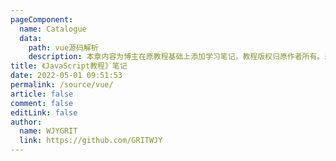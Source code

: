 ```yaml
---
pageComponent:
  name: Catalogue
  data:
    path: vue源码解析
    description: 本章内容为博主在原教程基础上添加学习笔记，教程版权归原作者所有。来源：<a href='https://wangdoc.com/javascript/' target='_blank'>JavaScript教程</a>
title: 《JavaScript教程》笔记
date: 2022-05-01 09:51:53
permalink: /source/vue/
article: false
comment: false
editLink: false
author:
  name: WJYGRIT
  link: https://github.com/GRITWJY
---
```

